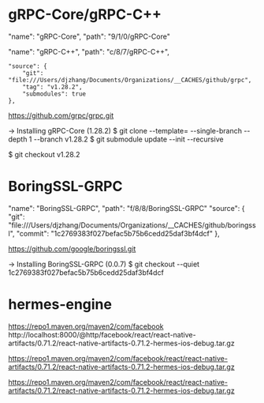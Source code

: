 # gRPC-Core/gRPC-C++
  "name": "gRPC-Core",
  "path": "9/1/0/gRPC-Core" 

  "name": "gRPC-C++",
  "path": "c/8/7/gRPC-C++",

    "source": {
        "git": "file:///Users/djzhang/Documents/Organizations/__CACHES/github/grpc",
        "tag": "v1.28.2",
        "submodules": true
    },

  https://github.com/grpc/grpc.git

-> Installing gRPC-Core (1.28.2)
  $ git clone --template= --single-branch --depth 1 --branch v1.28.2
  $ git submodule update --init --recursive

  $ git checkout v1.28.2


# BoringSSL-GRPC
  "name": "BoringSSL-GRPC",
  "path": "f/8/8/BoringSSL-GRPC"
    "source": {
        "git": "file:///Users/djzhang/Documents/Organizations/__CACHES/github/boringssl",
        "commit": "1c2769383f027befac5b75b6cedd25daf3bf4dcf"
    },

  https://github.com/google/boringssl.git

-> Installing BoringSSL-GRPC (0.0.7)
  $ git checkout --quiet 1c2769383f027befac5b75b6cedd25daf3bf4dcf



# hermes-engine

https://repo1.maven.org/maven2/com/facebook
http://localhost:8000/@http/facebook/react/react-native-artifacts/0.71.2/react-native-artifacts-0.71.2-hermes-ios-debug.tar.gz 

https://repo1.maven.org/maven2/com/facebook/react/react-native-artifacts/0.71.2/react-native-artifacts-0.71.2-hermes-ios-debug.tar.gz 

https://repo1.maven.org/maven2/com/facebook/react/react-native-artifacts/0.71.2/react-native-artifacts-0.71.2-hermes-ios-debug.tar.gz 

